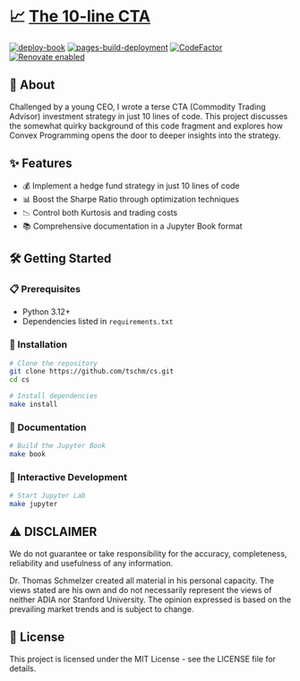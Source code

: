 # 📈 [The 10-line CTA](http://tschm.github.io/cs)

[![deploy-book](https://github.com/tschm/cs/actions/workflows/book.yml/badge.svg)](https://github.com/tschm/cs/actions/workflows/book.yml)
[![pages-build-deployment](https://github.com/tschm/cs/actions/workflows/pages/pages-build-deployment/badge.svg)](https://github.com/tschm/cs/actions/workflows/pages/pages-build-deployment)
[![CodeFactor](https://www.codefactor.io/repository/github/tschm/cs/badge)](https://www.codefactor.io/repository/github/tschm/cs)
[![Renovate enabled](https://img.shields.io/badge/renovate-enabled-brightgreen.svg)](https://github.com/renovatebot/renovate)

## 🚀 About

Challenged by a young CEO, I wrote a terse CTA (Commodity Trading Advisor) investment
strategy in just 10 lines of code. This project discusses the somewhat quirky background
of this code fragment and explores how Convex Programming
opens the door to deeper insights into the strategy.

## ✨ Features

- 💰 Implement a hedge fund strategy in just 10 lines of code
- 📊 Boost the Sharpe Ratio through optimization techniques
- 📉 Control both Kurtosis and trading costs
- 📚 Comprehensive documentation in a Jupyter Book format

## 🛠️ Getting Started

### 📋 Prerequisites

- Python 3.12+
- Dependencies listed in `requirements.txt`

### 🔧 Installation

```bash
# Clone the repository
git clone https://github.com/tschm/cs.git
cd cs

# Install dependencies
make install
```

### 📖 Documentation

```bash
# Build the Jupyter Book
make book
```

### 🧪 Interactive Development

```bash
# Start Jupyter Lab
make jupyter
```

## ⚠️ DISCLAIMER

We do not guarantee or take responsibility for the accuracy, completeness,
reliability and usefulness of any information.

Dr. Thomas Schmelzer created all material in his personal capacity.
The views stated are his own and do not necessarily represent
the views of neither ADIA nor Stanford University. The opinion expressed
is based on the prevailing market trends and is subject to change.

## 📄 License

This project is licensed under the MIT License - see the LICENSE file for details.
